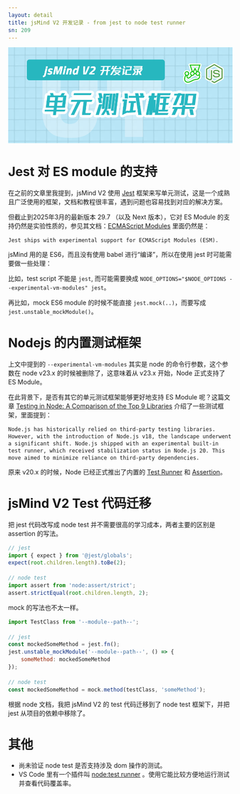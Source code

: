 ```yaml
---
layout: detail
title: jsMind V2 开发记录 - from jest to node test runner
sn: 209
---
```


![image](images/from-jest-to-node-test.png)

Jest 对 ES module 的支持
===

在之前的文章里我提到，jsMind V2 使用 [Jest](https://jestjs.io/) 框架来写单元测试，这是一个成熟且广泛使用的框架，文档和教程很丰富，遇到问题也容易找到对应的解决方案。

但截止到2025年3月的最新版本 29.7 （以及 Next 版本），它对 ES Module 的支持仍然是实验性质的，参见其文档：[ECMAScript Modules](https://jestjs.io/docs/ecmascript-modules) 里面仍然是：

```
Jest ships with experimental support for ECMAScript Modules (ESM).
```

jsMind 用的是 ES6，而且没有使用 babel 进行“编译”，所以在使用 jest 时可能需要做一些处理：

比如，test script 不能是 `jest`, 而可能需要换成 `NODE_OPTIONS="$NODE_OPTIONS --experimental-vm-modules" jest`。

再比如，mock ES6 module 的时候不能直接 `jest.mock(..)`，而要写成 `jest.unstable_mockModule()`。

Nodejs 的内置测试框架
===

上文中提到的 `--experimental-vm-modules` 其实是 node 的命令行参数，这个参数在 node v23.x 的时候被删除了，这意味着从 v23.x 开始，Node 正式支持了 ES Module。

在此背景下，是否有其它的单元测试框架能够更好地支持 ES Module 呢？这篇文章 [Testing in Node: A Comparison of the Top 9 Libraries](https://betterstack.com/community/guides/testing/best-node-testing-libraries/) 介绍了一些测试框架，里面提到：

```
Node.js has historically relied on third-party testing libraries. However, with the introduction of Node.js v18, the landscape underwent a significant shift. Node.js shipped with an experimental built-in test runner, which received stabilization status in Node.js 20. This move aimed to minimize reliance on third-party dependencies. 
```

原来 v20.x 的时候，Node 已经正式推出了内置的 [Test Runner](https://nodejs.org/docs/latest/api/test.html) 和 [Assertion](https://nodejs.org/docs/latest/api/assert.html)。

jsMind V2 Test 代码迁移
===

把 jest 代码改写成 node test 并不需要很高的学习成本，两者主要的区别是 assertion 的写法。

```javascript
// jest
import { expect } from '@jest/globals';
expect(root.children.length).toBe(2);

// node test
import assert from 'node:assert/strict';
assert.strictEqual(root.children.length, 2);
```

mock 的写法也不太一样。

```javascript
import TestClass from '--module--path--';

// jest
const mockedSomeMethod = jest.fn();
jest.unstable_mockModule('--module--path--', () => {
    someMethod: mockedSomeMethod
});

// node test
const mockedSomeMethod = mock.method(testClass, 'someMethod');
```

根据 node 文档，我把 jsMind V2 的 test 代码迁移到了 node test 框架下，并把 jest 从项目的依赖中移除了。

其他
===
* 尚未验证 node test 是否支持涉及 dom 操作的测试。
* VS Code 里有一个插件叫 [node:test runner](https://marketplace.visualstudio.com/items?itemName=connor4312.nodejs-testing) 。使用它能比较方便地运行测试并查看代码覆盖率。